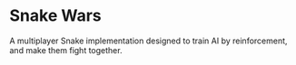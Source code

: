 # Snake Wars

A multiplayer Snake implementation designed to train AI by reinforcement, and make them fight together.
